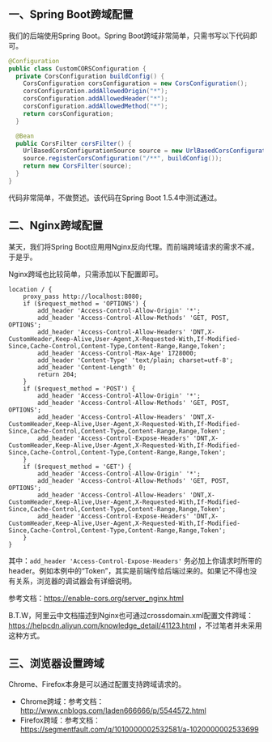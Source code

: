 ## 一、Spring Boot跨域配置

我们的后端使用Spring Boot。Spring Boot跨域非常简单，只需书写以下代码即可。

```java
@Configuration
public class CustomCORSConfiguration {
  private CorsConfiguration buildConfig() {
    CorsConfiguration corsConfiguration = new CorsConfiguration();
    corsConfiguration.addAllowedOrigin("*");
    corsConfiguration.addAllowedHeader("*");
    corsConfiguration.addAllowedMethod("*");
    return corsConfiguration;
  }

  @Bean
  public CorsFilter corsFilter() {
    UrlBasedCorsConfigurationSource source = new UrlBasedCorsConfigurationSource();
    source.registerCorsConfiguration("/**", buildConfig());
    return new CorsFilter(source);
  }
}
```

代码非常简单，不做赘述。该代码在Spring Boot 1.5.4中测试通过。

## 二、Nginx跨域配置

某天，我们将Spring Boot应用用Nginx反向代理。而前端跨域请求的需求不减，于是乎。

Nginx跨域也比较简单，只需添加以下配置即可。

```properties
location / {
	proxy_pass http://localhost:8080;
	if ($request_method = 'OPTIONS') {
		add_header 'Access-Control-Allow-Origin' '*';
		add_header 'Access-Control-Allow-Methods' 'GET, POST, OPTIONS';
		add_header 'Access-Control-Allow-Headers' 'DNT,X-CustomHeader,Keep-Alive,User-Agent,X-Requested-With,If-Modified-Since,Cache-Control,Content-Type,Content-Range,Range,Token';
		add_header 'Access-Control-Max-Age' 1728000;
		add_header 'Content-Type' 'text/plain; charset=utf-8';
		add_header 'Content-Length' 0;
		return 204;
	}
	if ($request_method = 'POST') {
		add_header 'Access-Control-Allow-Origin' '*';
		add_header 'Access-Control-Allow-Methods' 'GET, POST, OPTIONS';
		add_header 'Access-Control-Allow-Headers' 'DNT,X-CustomHeader,Keep-Alive,User-Agent,X-Requested-With,If-Modified-Since,Cache-Control,Content-Type,Content-Range,Range,Token';
		add_header 'Access-Control-Expose-Headers' 'DNT,X-CustomHeader,Keep-Alive,User-Agent,X-Requested-With,If-Modified-Since,Cache-Control,Content-Type,Content-Range,Range,Token';
	}
	if ($request_method = 'GET') {
		add_header 'Access-Control-Allow-Origin' '*';
		add_header 'Access-Control-Allow-Methods' 'GET, POST, OPTIONS';
		add_header 'Access-Control-Allow-Headers' 'DNT,X-CustomHeader,Keep-Alive,User-Agent,X-Requested-With,If-Modified-Since,Cache-Control,Content-Type,Content-Range,Range,Token';
		add_header 'Access-Control-Expose-Headers' 'DNT,X-CustomHeader,Keep-Alive,User-Agent,X-Requested-With,If-Modified-Since,Cache-Control,Content-Type,Content-Range,Range,Token';
	}
}
```

其中：`add_header 'Access-Control-Expose-Headers'` 务必加上你请求时所带的header。例如本例中的“Token”，其实是前端传给后端过来的。如果记不得也没有关系，浏览器的调试器会有详细说明。

参考文档：<https://enable-cors.org/server_nginx.html>

B.T.W，阿里云中文档描述到Nginx也可通过crossdomain.xml配置文件跨域：<https://helpcdn.aliyun.com/knowledge_detail/41123.html> ，不过笔者并未采用这种方式。

## 三、浏览器设置跨域

Chrome、Firefox本身是可以通过配置支持跨域请求的。

- Chrome跨域：参考文档：<http://www.cnblogs.com/laden666666/p/5544572.html>
- Firefox跨域：参考文档：<https://segmentfault.com/q/1010000002532581/a-1020000002533699>